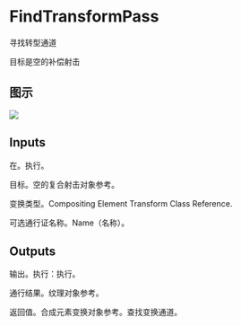 # FindTransformPass

寻找转型通道

目标是空的补偿射击

## 图示

![]($-20221218-18291469.png)

## Inputs

在。执行。

目标。空的复合射击对象参考。

变换类型。Compositing Element Transform Class Reference.

可选通行证名称。Name（名称）。 

## Outputs

输出。执行：执行。

通行结果。纹理对象参考。

返回值。合成元素变换对象参考。查找变换通道。
